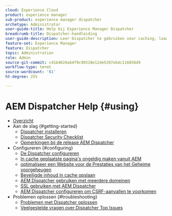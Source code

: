 ```yaml
---
cloud: Experience Cloud
product: experience manager
sub-product: experience manager dispatcher
archetype: Administrator
user-guide-title: Help bij Experience Manager Dispatcher
breadcrumb-title: Dispatcher-handleiding
user-guide-description: Leer Dispatcher te gebruiken voor caching, laadbalancering en het verbeteren van de beveiliging van uw AEM-server.
feature-set: Experience Manager
feature: Dispatcher
topic: Administration
role: Admin
source-git-commit: c41b4026a64f9c90318e12de5397eb4c116056d9
workflow-type: tm+mt
source-wordcount: '81'
ht-degree: 25%

---
```



# AEM Dispatcher Help {#using}

+ [Overzicht](dispatcher.md)
+ Aan de slag {#getting-started}
   + [Dispatcher installeren](dispatcher-install.md)
   + [Dispatcher Security Checklist](security-checklist.md)
   + [Opmerkingen bij de release AEM Dispatcher](release-notes.md)
+ Configureren {#configuring}
   + [De Dispatcher configureren](dispatcher-configuration.md)
   + [In cache geplaatste pagina&#39;s ongeldig maken vanuit AEM](page-invalidate.md)
   + [ optimaliseer een Website voor de Prestaties van het Geheime voorgeheugen ](https://experienceleague.adobe.com/nl/docs/experience-manager-65/content/implementing/deploying/configuring/configuring-performance)
   + [Beveiligde inhoud in cache opslaan](permissions-cache.md)
   + [AEM Dispatcher gebruiken met meerdere domeinen](dispatcher-domains.md)
   + [SSL gebruiken met AEM Dispatcher](dispatcher-ssl.md)
   + [AEM Dispatcher configureren om CSRF-aanvallen te voorkomen](configuring-dispatcher-to-prevent-csrf.md)
+ Problemen oplossen {#troubleshooting}
   + [Problemen met Dispatcher oplossen](dispatcher-troubleshooting.md)
   + [Veelgestelde vragen over Dispatcher Top Issues](dispatcher-faq.md)
